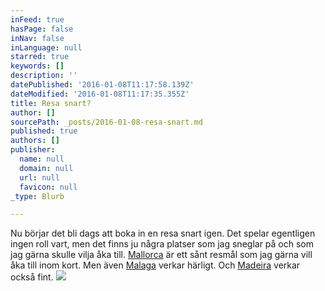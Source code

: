 ```yaml
---
inFeed: true
hasPage: false
inNav: false
inLanguage: null
starred: true
keywords: []
description: ''
datePublished: '2016-01-08T11:17:58.139Z'
dateModified: '2016-01-08T11:17:35.355Z'
title: Resa snart?
author: []
sourcePath: _posts/2016-01-08-resa-snart.md
published: true
authors: []
publisher:
  name: null
  domain: null
  url: null
  favicon: null
_type: Blurb

---
```

Nu börjar det bli dags att boka in en resa snart igen. Det spelar egentligen ingen roll vart, men det finns ju några platser som jag sneglar på och som jag gärna skulle vilja åka till. [Mallorca][0] är ett sånt resmål som jag gärna vill åka till inom kort. Men även [Malaga][1] verkar härligt. Och [Madeira][2] verkar också fint.
![](https://the-grid-user-content.s3-us-west-2.amazonaws.com/01662b9c-5baa-461b-8467-ac054cf00e6a.jpg)

[0]: http://www.mallorcaspanien.se/
[1]: http://www.malagaspanien.se/
[2]: http://www.madeiraportugal.se/